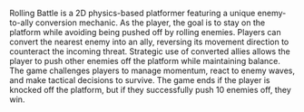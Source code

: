 Rolling Battle is a 2D physics-based platformer featuring a unique enemy-to-ally conversion mechanic. As the player, the goal is to stay on the platform while avoiding being pushed off by rolling enemies. Players can convert the nearest enemy into an ally, reversing its movement direction to counteract the incoming threat. Strategic use of converted allies allows the player to push other enemies off the platform while maintaining balance. The game challenges players to manage momentum, react to enemy waves, and make tactical decisions to survive. The game ends if the player is knocked off the platform, but if they successfully push 10 enemies off, they win.
